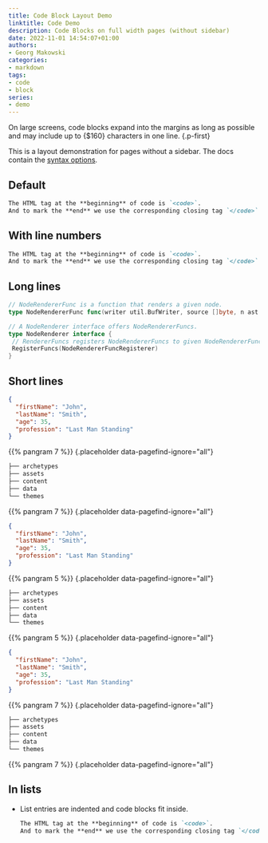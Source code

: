 ```yaml
---
title: Code Block Layout Demo
linktitle: Code Demo
description: Code Blocks on full width pages (without sidebar)
date: 2022-11-01 14:54:07+01:00
authors:
- Georg Makowski
categories:
- markdown
tags:
- code
- block
series:
- demo
---
```


On large screens, code blocks expand into the margins as long as possible and may include up to {$160} characters in one line.
{.p-first} <!--more-->

This is a layout demonstration for pages without a sidebar. The docs contain the [syntax options](https://perplex.desider.at/doc/basic/code).

## Default

```md
The HTML tag at the **beginning** of code is `<code>`.
And to mark the **end** we use the corresponding closing tag `</code>`.
```

## With line numbers

```md {linenos=true}
The HTML tag at the **beginning** of code is `<code>`.
And to mark the **end** we use the corresponding closing tag `</code>`.
```

## Long lines

```go {.expand}
// NodeRendererFunc is a function that renders a given node.
type NodeRendererFunc func(writer util.BufWriter, source []byte, n ast.Node, entering bool) (ast.WalkStatus, error)

// A NodeRenderer interface offers NodeRendererFuncs.
type NodeRenderer interface {
 // RendererFuncs registers NodeRendererFuncs to given NodeRendererFuncRegisterer.
 RegisterFuncs(NodeRendererFuncRegisterer)
}
```

## Short lines

```json {.left}
{
  "firstName": "John",
  "lastName": "Smith",
  "age": 35,
  "profession": "Last Man Standing"
}
```

{{% pangram 7 %}}
{.placeholder data-pagefind-ignore="all"}

```bash {.lh15 .right}
├── archetypes
├── assets
├── content
├── data
└── themes
```

{{% pangram 7 %}}
{.placeholder data-pagefind-ignore="all"}

```json {.left-in-half}
{
  "firstName": "John",
  "lastName": "Smith",
  "age": 35,
  "profession": "Last Man Standing"
}
```

{{% pangram 5 %}}
{.placeholder data-pagefind-ignore="all"}

```bash {.lh15 .right-in-half}
├── archetypes
├── assets
├── content
├── data
└── themes
```

{{% pangram 5 %}}
{.placeholder data-pagefind-ignore="all"}


```json {.left-in}
{
  "firstName": "John",
  "lastName": "Smith",
  "age": 35,
  "profession": "Last Man Standing"
}
```

{{% pangram 7 %}}
{.placeholder data-pagefind-ignore="all"}

```bash {.lh15 .right-in}
├── archetypes
├── assets
├── content
├── data
└── themes
```

{{% pangram 7 %}}
{.placeholder data-pagefind-ignore="all"}

## In lists 

- List entries are indented and code blocks fit inside.
  
  ```md
  The HTML tag at the **beginning** of code is `<code>`.
  And to mark the **end** we use the corresponding closing tag `</code>`. 
  ```